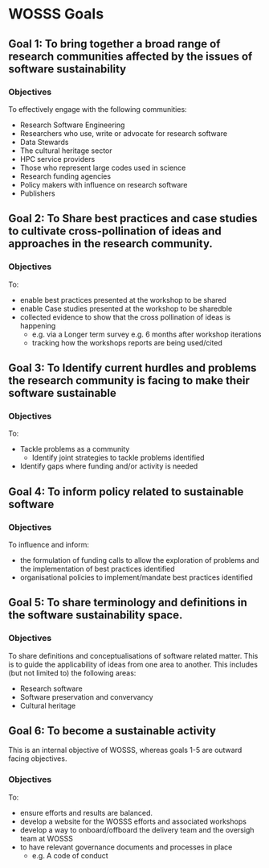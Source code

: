 # WOSSS Goals

## Goal 1: To bring together a broad range of research communities affected by the issues of software sustainability

### Objectives
To effectively engage with the following communities:

+ Research Software Engineering 
+ Researchers who use, write or advocate for research software
+ Data Stewards
+ The cultural heritage sector 
+ HPC service providers
+ Those who represent large codes used in science
+ Research funding agencies
+ Policy makers with influence on research software
+ Publishers

## Goal 2: To Share best practices and case studies to cultivate cross-pollination of ideas and approaches in the research community.

### Objectives
To:

+ enable best practices presented at the workshop to be shared
+ enable Case studies presented at the workshop to be sharedble 
+ collected evidence to show that the cross pollination of ideas is happening
  + e.g. via a Longer term survey e.g. 6 months after workshop iterations
  + tracking how the workshops reports are being used/cited

## Goal 3: To Identify current hurdles and problems the research community is facing to make their software sustainable

### Objectives
To:

+ Tackle problems as a community
  + Identify joint strategies to tackle problems identified
+ Identify gaps where funding and/or activity is needed

## Goal 4: To inform policy related to sustainable software

### Objectives
To influence and inform:

+ the formulation of funding calls to allow the exploration of problems and the implementation of best practices identified
+ organisational policies to implement/mandate best practices identified

## Goal 5: To share terminology and definitions in the software sustainability space.

### Objectives
To share definitions and conceptualisations of software related matter. This is to guide the applicability of ideas from one area to another. This includes (but not limited to) the following areas: 

+ Research software
+ Software preservation and convervancy
+ Cultural heritage

## Goal 6: To become a sustainable activity
This is an internal objective of WOSSS, whereas goals 1-5 are outward facing objectives.

### Objectives
To:

+ ensure efforts and results are balanced.
+ develop a website for the WOSSS efforts and associated workshops 
+ develop a way to onboard/offboard the delivery team and the oversigh team at WOSSS
+ to have relevant governance documents and processes in place
  + e.g. A code of conduct





